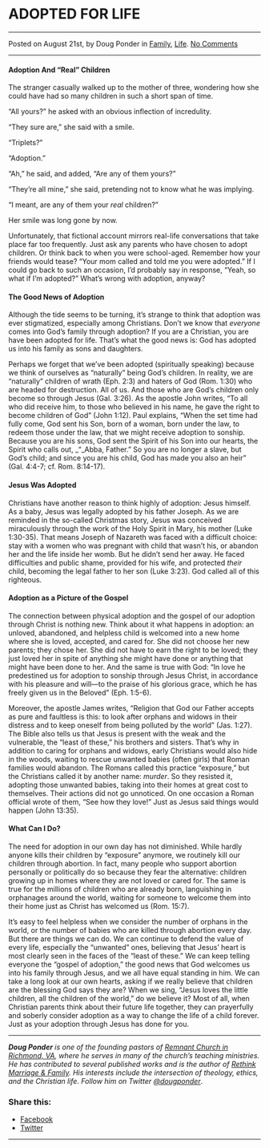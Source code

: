 ADOPTED FOR LIFE
================

* * *

Posted on August 21st, by Doug Ponder in [Family](http://www.remnantresource.org/category/family/), [Life](http://www.remnantresource.org/category/life/). [No Comments](http://www.remnantresource.org/adoption-for-life/#respond)

* * *

#### **Adoption And “Real” Children**

The stranger casually walked up to the mother of three, wondering how she could have had so many children in such a short span of time.

“All yours?” he asked with an obvious inflection of incredulity.

“They sure are,” she said with a smile.

“Triplets?”

“Adoption.”

“Ah,” he said, and added, “Are any of them yours?”

“They’re all mine,” she said, pretending not to know what he was implying.

“I meant, are any of them your _real_ children?”

Her smile was long gone by now.

Unfortunately, that fictional account mirrors real-life conversations that take place far too frequently. Just ask any parents who have chosen to adopt children. Or think back to when you were school-aged. Remember how your friends would tease? “Your mom called and told me you were adopted.” If I could go back to such an occasion, I’d probably say in response, “Yeah, so what if I’m adopted?” What’s wrong with adoption, anyway?

#### **The Good News of Adoption**

Although the tide seems to be turning, it’s strange to think that adoption was ever stigmatized, especially among Christians. Don’t we know that _everyone_ comes into God’s family through adoption? If you are a Christian, you are have been adopted for life. That’s what the good news is: God has adopted us into his family as sons and daughters.

Perhaps we forget that we’ve been adopted (spiritually speaking) because we think of ourselves as “naturally” being God’s children. In reality, we are “naturally” children of wrath (Eph. 2:3) and haters of God (Rom. 1:30) who are headed for destruction. All of us. And those who are God’s children only become so through Jesus (Gal. 3:26). As the apostle John writes, “To all who did receive him, to those who believed in his name, he gave the right to become children of God” (John 1:12). Paul explains, “When the set time had fully come, God sent his Son, born of a woman, born under the law, to redeem those under the law, that we might receive adoption to sonship. Because you are his sons, God sent the Spirit of his Son into our hearts, the Spirit who calls out, _“_Abba, Father.” So you are no longer a slave, but God’s child; and since you are his child, God has made you also an heir” (Gal. 4:4-7; cf. Rom. 8:14-17).

#### **Jesus Was Adopted**

Christians have another reason to think highly of adoption: Jesus himself. As a baby, Jesus was legally adopted by his father Joseph. As we are reminded in the so-called Christmas story, Jesus was conceived miraculously through the work of the Holy Spirit in Mary, his mother (Luke 1:30-35). That means Joseph of Nazareth was faced with a difficult choice: stay with a women who was pregnant with child that wasn’t his, or abandon her and the life inside her womb. But he didn’t send her away. He faced difficulties and public shame, provided for his wife, and protected _their_ child, becoming the legal father to her son (Luke 3:23). God called all of this righteous.

#### **Adoption as a Picture of the Gospel**

The connection between physical adoption and the gospel of our adoption through Christ is nothing new. Think about it what happens in adoption: an unloved, abandoned, and helpless child is welcomed into a new home where she is loved, accepted, and cared for. She did not choose her new parents; they chose her. She did not have to earn the right to be loved; they just loved her in spite of anything she might have done or anything that might have been done to her. And the same is true with God: “In love he predestined us for adoption to sonship through Jesus Christ, in accordance with his pleasure and will—to the praise of his glorious grace, which he has freely given us in the Beloved” (Eph. 1:5-6).

Moreover, the apostle James writes, “Religion that God our Father accepts as pure and faultless is this: to look after orphans and widows in their distress and to keep oneself from being polluted by the world” (Jas. 1:27). The Bible also tells us that Jesus is present with the weak and the vulnerable, the “least of these,” his brothers and sisters. That’s why in addition to caring for orphans and widows, early Christians would also hide in the woods, waiting to rescue unwanted babies (often girls) that Roman families would abandon. The Romans called this practice “exposure,” but the Christians called it by another name: _murder_. So they resisted it, adopting those unwanted babies, taking into their homes at great cost to themselves. Their actions did not go unnoticed. On one occasion a Roman official wrote of them, “See how they love!” Just as Jesus said things would happen (John 13:35).

#### What Can I Do?

The need for adoption in our own day has not diminished. While hardly anyone kills their children by “exposure” anymore, we routinely kill our children through abortion. In fact, many people who support abortion personally or politically do so because they fear the alternative: children growing up in homes where they are not loved or cared for. The same is true for the millions of children who are already born, languishing in orphanages around the world, waiting for someone to welcome them into their home just as Christ has welcomed us (Rom. 15:7).

It’s easy to feel helpless when we consider the number of orphans in the world, or the number of babies who are killed through abortion every day. But there are things we can do. We can continue to defend the value of every life, especially the “unwanted” ones, believing that Jesus’ heart is most clearly seen in the faces of the “least of these.” We can keep telling everyone the “gospel of adoption,” the good news that God welcomes us into his family through Jesus, and we all have equal standing in him. We can take a long look at our own hearts, asking if we really believe that children are the blessing God says they are? When we sing, “Jesus loves the little children, all the children of the world,” do we believe it? Most of all, when Christian parents think about their future life together, they can prayerfully and soberly consider adoption as a way to change the life of a child forever. Just as your adoption through Jesus has done for you.

* * *

_**Doug Ponder** is one of the founding pastors of [Remnant Church in Richmond, VA](http://www.remnantrichmond.org/), where he serves in many of the church’s teaching ministries. He has contributed to several published works and is the author of [Rethink Marriage & Family](http://www.remnantrichmond.org/mediafiles/uploaded/r/0e1604567_rethink-marriage-and-family-ebook.pdf). His interests include the intersection of theology, ethics, and the Christian life. Follow him on Twitter [@dougponder](https://twitter.com/dougponder)_.

### Share this:

*   [Facebook](http://www.remnantresource.org/adoption-for-life/?share=facebook "Click to share on Facebook")
*   [Twitter](http://www.remnantresource.org/adoption-for-life/?share=twitter "Click to share on Twitter")

  

* * *
